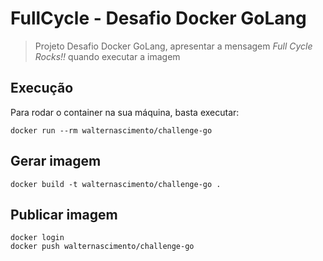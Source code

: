# FullCycle - Desafio Docker GoLang

> Projeto Desafio Docker GoLang, apresentar a mensagem *Full Cycle Rocks!!* quando executar a imagem

## Execução

Para rodar o container na sua máquina, basta executar:

```
docker run --rm walternascimento/challenge-go
```

## Gerar imagem

```
docker build -t walternascimento/challenge-go .
```

## Publicar imagem

```
docker login
docker push walternascimento/challenge-go
```

